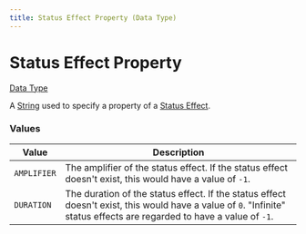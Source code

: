 ```yaml
---
title: Status Effect Property (Data Type)
---
```


# Status Effect Property

[Data Type](../data_types.md)

A [String](https://origins.readthedocs.io/en/latest/types/data_types/string/) used to specify a property of a [Status Effect](https://minecraft.wiki/w/Effect).

### Values
| Value		  | Description   |
|-------------|---------------|
| `AMPLIFIER` | The amplifier of the status effect. If the status effect doesn't exist, this would have a value of `-1`. |
| `DURATION`  | The duration of the status effect. If the status effect doesn't exist, this would have a value of `0`. "Infinite" status effects are regarded to have a value of `-1`. |